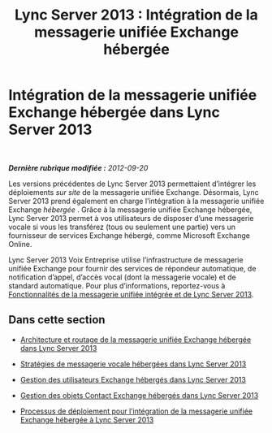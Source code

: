 ﻿---
title: 'Lync Server 2013 : Intégration de la messagerie unifiée Exchange hébergée'
TOCTitle: Intégration de la messagerie unifiée Exchange hébergée
ms:assetid: f4de0165-da3b-499e-98fc-28ddd0db02d5
ms:mtpsurl: https://technet.microsoft.com/fr-fr/library/Gg413027(v=OCS.15)
ms:contentKeyID: 49299371
ms.date: 05/20/2016
mtps_version: v=OCS.15
ms.translationtype: HT
---

# Intégration de la messagerie unifiée Exchange hébergée dans Lync Server 2013

 

_**Dernière rubrique modifiée :** 2012-09-20_

Les versions précédentes de Lync Server 2013 permettaient d’intégrer les déploiements *sur site* de la messagerie unifiée Exchange. Désormais, Lync Server 2013 prend également en charge l’intégration à la messagerie unifiée Exchange *hébergée* . Grâce à la messagerie unifiée Exchange hébergée, Lync Server 2013 permet à vos utilisateurs de disposer d’une messagerie vocale si vous les transférez (tous ou seulement une partie) vers un fournisseur de services Exchange hébergé, comme Microsoft Exchange Online.

Lync Server 2013 Voix Entreprise utilise l’infrastructure de messagerie unifiée Exchange pour fournir des services de répondeur automatique, de notification d’appel, d’accès vocal (dont la messagerie vocale) et de standard automatique. Pour plus d’informations, reportez-vous à [Fonctionnalités de la messagerie unifiée intégrée et de Lync Server 2013](lync-server-2013-features-of-integrated-unified-messaging.md).

## Dans cette section

  - [Architecture et routage de la messagerie unifiée Exchange hébergée dans Lync Server 2013](lync-server-2013-hosted-exchange-um-architecture-and-routing.md)

  - [Stratégies de messagerie vocale hébergées dans Lync Server 2013](lync-server-2013-hosted-voice-mail-policies.md)

  - [Gestion des utilisateurs Exchange hébergés dans Lync Server 2013](lync-server-2013-hosted-exchange-user-management.md)

  - [Gestion des objets Contact Exchange hébergés dans Lync Server 2013](lync-server-2013-hosted-exchange-contact-object-management.md)

  - [Processus de déploiement pour l’intégration de la messagerie unifiée Exchange hébergée à Lync Server 2013](lync-server-2013-deployment-process-for-integrating-hosted-exchange-um.md)


